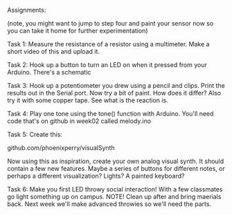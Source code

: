 Assignments:

(note, you might want to jump to step four and paint your sensor now so you can take it home for further experimentation) 

Task 1: Measure the resistance of a resistor using a multimeter. Make a short video of this and upload it.

Task 2: Hook up a button to turn an LED on when it pressed from your Arduino.  There's a schematic 

Task 3: Hook up a potentiometer you drew using a pencil and clips. Print the results out in the Serial port. Now try a bit of paint. How does it differ? Also try it with some copper tape. See what is the reaction is.

Task 4: Play one tone using the tone() function  with Arduino. You'll need code that's on github in week02 called melody.ino 

Task 5: Create this: 

github.com/phoenixperry/visualSynth 

Now using this as inspiration, create your own analog visual synth. It should contain a few new features. Maybe a series of buttons for different notes, or perhaps a different visualization? Lights? A painted keyboard?

Task 6: Make you first LED throwy social interaction! With a few classmates go light something up on campus. NOTE! Clean up after and bring maerials back. Next week we'll make advanced throwies so we'll need the parts. 